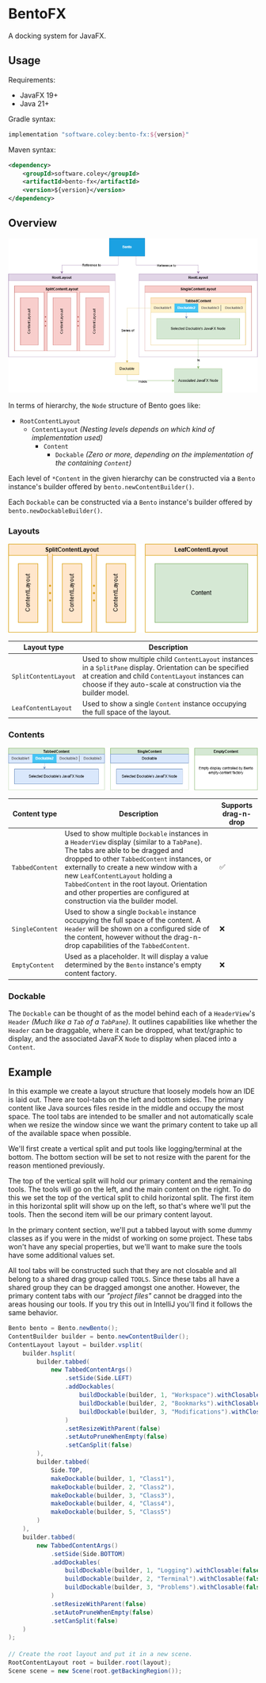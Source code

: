 # BentoFX

A docking system for JavaFX.

## Usage

Requirements:
- JavaFX 19+
- Java 21+

Gradle syntax:
```groovy
implementation "software.coley:bento-fx:${version}"
```

Maven syntax:
```xml
<dependency>
    <groupId>software.coley</groupId>
    <artifactId>bento-fx</artifactId>
    <version>${version}</version>
</dependency>
```

## Overview

![overview](assets/overview.png)

In terms of hierarchy, the `Node` structure of Bento goes like:

- `RootContentLayout`
  - `ContentLayout` _(Nesting levels depends on which kind of implementation used)_
    - `Content`
      - `Dockable` _(Zero or more, depending on the implementation of the containing `Content`)_

Each level of `*Content` in the given hierarchy can be constructed via a `Bento` instance's builder offered by `bento.newContentBuilder()`.

Each `Dockable` can be constructed via a `Bento` instance's builder offered by `bento.newDockableBuilder()`.

### Layouts

![layouts](assets/layouts.png)

| Layout type           | Description                                                                                                                                                                                                                       |
|-----------------------|-----------------------------------------------------------------------------------------------------------------------------------------------------------------------------------------------------------------------------------|
| `SplitContentLayout`  | Used to show multiple child `ContentLayout` instances in a `SplitPane` display. Orientation can be specified at creation and child `ContentLayout` instances can choose if they auto-scale at construction via the builder model. |
| `LeafContentLayout`   | Used to show a single `Content` instance occupying the full space of the layout.                                                                                                                                                  |

### Contents

![contents](assets/contents.png)

| Content type    | Description                                                                                                                                                                                                                                                                                                                                                                             | Supports drag-n-drop |
|-----------------|-----------------------------------------------------------------------------------------------------------------------------------------------------------------------------------------------------------------------------------------------------------------------------------------------------------------------------------------------------------------------------------------|----------------------|
| `TabbedContent` | Used to show multiple `Dockable` instances in a `HeaderView` display (similar to a `TabPane`). The tabs are able to be dragged and dropped to other `TabbedContent` instances, or externally to create a new window with a new `LeafContentLayout` holding a `TabbedContent` in the root layout. Orientation and other properties are configured at construction via the builder model. | :white_check_mark:   |
| `SingleContent` | Used to show a single `Dockable` instance occupying the full space of the content. A `Header` will be shown on a configured side of the content, however without the drag-n-drop capabilities of the `TabbedContent`.                                                                                                                                                                   | :x:                  |
| `EmptyContent`  | Used as a placeholder. It will display a value determined by the `Bento` instance's empty content factory.                                                                                                                                                                                                                                                                              | :x:                  |

### Dockable

The `Dockable` can be thought of as the model behind each of a `HeaderView`'s `Header` _(Much like a `Tab` of a `TabPane`)_. 
It outlines capabilities like whether the `Header` can be draggable, where it can be dropped, what text/graphic to display,
and the associated JavaFX `Node` to display when placed into a `Content`.

## Example

In this example we create a layout structure that loosely models how an IDE is laid out.
There are tool-tabs on the left and bottom sides. The primary content like Java sources files
reside in the middle and occupy the most space. The tool tabs are intended to be smaller and not
automatically scale when we resize the window since we want the primary content to take up all
of the available space when possible.

We'll first create a vertical split and put tools like logging/terminal at the bottom.
The bottom section will be set to not resize with the parent for the reason mentioned previously.

The top of the vertical split will hold our primary content and the remaining tools.
The tools will go on the left, and the main content on the right. To do this we set the top
of the vertical split to child horizontal split. The first item in this horizontal split will
show up on the left, so that's where we'll put the tools. Then the second item will be our
primary content layout.

In the primary content section, we'll put a tabbed layout with some dummy classes as if you
were in the midst of working on some project. These tabs won't have any special properties,
but we'll want to make sure the tools have some additional values set.

All tool tabs will be constructed such that they are not closable and all belong to a shared
drag group called `TOOLS`. Since these tabs all have a shared group they can be dragged
amongst one another. However, the primary content tabs with our _"project files"_ cannot be
dragged into the areas housing our tools. If you try this out in IntelliJ you'll find it
follows the same behavior.

```java
Bento bento = Bento.newBento();
ContentBuilder builder = bento.newContentBuilder();
ContentLayout layout = builder.vsplit(
    builder.hsplit(
        builder.tabbed(
            new TabbedContentArgs()
                .setSide(Side.LEFT)
                .addDockables(
                    buildDockable(builder, 1, "Workspace").withClosable(false).withDragGroup(TOOLS),
                    buildDockable(builder, 2, "Bookmarks").withClosable(false).withDragGroup(TOOLS),
                    buildDockable(builder, 3, "Modifications").withClosable(false).withDragGroup(TOOLS)
                )
                .setResizeWithParent(false)
                .setAutoPruneWhenEmpty(false)
                .setCanSplit(false)
        ),
        builder.tabbed(
            Side.TOP,
            makeDockable(builder, 1, "Class1"),
            makeDockable(builder, 2, "Class2"),
            makeDockable(builder, 3, "Class3"),
            makeDockable(builder, 4, "Class4"),
            makeDockable(builder, 5, "Class5")
        )
    ),
    builder.tabbed(
        new TabbedContentArgs()
            .setSide(Side.BOTTOM)
            .addDockables(
                buildDockable(builder, 1, "Logging").withClosable(false).withDragGroup(TOOLS),
                buildDockable(builder, 2, "Terminal").withClosable(false).withDragGroup(TOOLS),
                buildDockable(builder, 3, "Problems").withClosable(false).withDragGroup(TOOLS)
            )
            .setResizeWithParent(false)
            .setAutoPruneWhenEmpty(false)
            .setCanSplit(false)
    )
);

// Create the root layout and put it in a new scene.
RootContentLayout root = builder.root(layout);
Scene scene = new Scene(root.getBackingRegion());
```